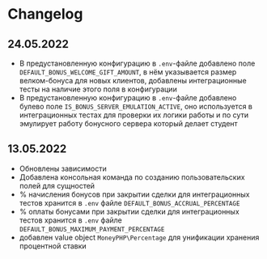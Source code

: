 # Changelog

## 24.05.2022

- В предустановленную конфигурацию в `.env`-файле добавлено поле `DEFAULT_BONUS_WELCOME_GIFT_AMOUNT`, в нём указывается размер велком-бонуса
  для новых клиентов, добавлены интеграционные тесты на наличие этого поля в конфигурации
- В предустановленную конфигурацию в `.env`-файле добавлено булево поле `IS_BONUS_SERVER_EMULATION_ACTIVE`, оно используется в
  интеграционных тестах для проверки их логики работы и по сути эмулирует работу бонусного сервера который делает студент

## 13.05.2022

- Обновлены зависимости
- Добавлена консольная команда по созданию пользовательских полей для сущностей
- % начисления бонусов при закрытии сделки для интеграционных тестов хранится в `.env` файле `DEFAULT_BONUS_ACCRUAL_PERCENTAGE`
- % оплаты бонусами при закрытии сделки для интеграционных тестов хранится в `.env` файле `DEFAULT_BONUS_MAXIMUM_PAYMENT_PERCENTAGE`
- добавлен value object `MoneyPHP\Percentage` для унификации хранения процентной ставки